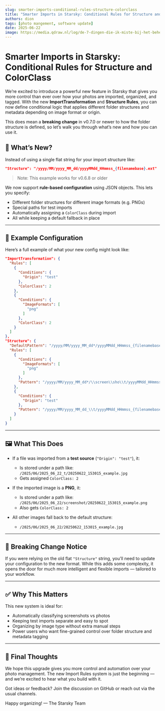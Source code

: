```yaml
---
slug: smarter-imports-conditional-rules-structure-colorclass
title: "Smarter Imports in Starsky: Conditional Rules for Structure and ColorClass"
authors: dion
tags: [photo mangement, software update]
date: 2025-06-22
image: https://media.qdraw.nl/log/de-7-dingen-die-ik-miste-bij-het-beheren-van-mijn-foto-collectie/1000/02_starsky_v052_kl1k.jpg
---
```


# Smarter Imports in Starsky: Conditional Rules for Structure and ColorClass

We’re excited to introduce a powerful new feature in Starsky that gives you more control than ever over how your photos are imported, organized, and tagged. With the new **ImportTransformation** and **Structure Rules**, you can now define conditional logic that applies different folder structures and metadata depending on image format or origin.

This does mean a **breaking change** in v0.7.0 or newer to how the folder structure is defined, so let’s walk you through what’s new and how you can use it.

<!-- truncate -->

## 🎯 What’s New?

Instead of using a single flat string for your import structure like:

```json
"Structure": "/yyyy/MM/yyyy_MM_dd/yyyyMMdd_HHmmss_{filenamebase}.ext"
```
> Note: This example works for v0.6.8 or older

We now support **rule-based configuration** using JSON objects. This lets you specify:

* Different folder structures for different image formats (e.g. PNGs)
* Special paths for test imports
* Automatically assigning a `ColorClass` during import
* All while keeping a default fallback in place

---

## 🧠 Example Configuration

Here’s a full example of what your new config might look like:

```json
"ImportTransformation": {
  "Rules": [
    {
      "Conditions": {
        "Origin": "test"
      },
      "ColorClass": 2
    },
    {
      "Conditions": {
        "ImageFormats": [
          "png"
        ]
      },
      "ColorClass": 2
    }
  ]
},
"Structure": {
  "DefaultPattern": "/yyyy/MM/yyyy_MM_dd*/yyyyMMdd_HHmmss_{filenamebase}.ext",
  "Rules": [
    {
      "Conditions": {
        "ImageFormats": [
          "png"
        ]
      },
      "Pattern": "/yyyy/MM/yyyy_MM_dd*/\\screen\\sho\\t/yyyyMMdd_HHmmss_{filenamebase}.ext"
    },
    {
      "Conditions": {
        "Origin": "test"
      },
      "Pattern": "/yyyy/MM/yyyy_MM_dd_\\t/yyyyMMdd_HHmmss_{filenamebase}.ext"
    }
  ]
}
```

---

## 🖼️ What This Does

* If a file was imported from a **test source** (`"Origin": "test"`), it:

  * Is stored under a path like:
    `/2025/06/2025_06_22_t/20250622_153015_example.jpg`
  * Gets assigned `ColorClass: 2`

* If the imported image is a **PNG**, it:

  * Is stored under a path like:
    `/2025/06/2025_06_22/screenshot/20250622_153015_example.png`
  * Also gets `ColorClass: 2`

* All other images fall back to the default structure:

  * `/2025/06/2025_06_22/20250622_153015_example.jpg`

---

## 🚨 Breaking Change Notice

If you were relying on the old flat `"Structure"` string, you’ll need to update your configuration to the new format. While this adds some complexity, it opens the door for much more intelligent and flexible imports — tailored to your workflow.

---

## ✅ Why This Matters

This new system is ideal for:

* Automatically classifying screenshots vs photos
* Keeping test imports separate and easy to spot
* Organizing by image type without extra manual steps
* Power users who want fine-grained control over folder structure and metadata tagging

---

## 📌 Final Thoughts

We hope this upgrade gives you more control and automation over your photo management. The new Import Rules system is just the beginning — and we’re excited to hear what you build with it.

Got ideas or feedback? Join the discussion on GitHub or reach out via the usual channels.

Happy organizing!
— The Starsky Team
